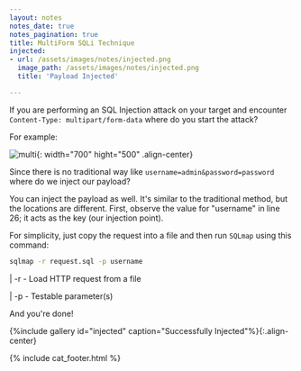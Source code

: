 ```yaml
---
layout: notes
notes_date: true
notes_pagination: true
title: MultiForm SQLi Technique
injected:
- url: /assets/images/notes/injected.png
  image_path: /assets/images/notes/injected.png
  title: 'Payload Injected'

---
```


If you are performing an SQL Injection attack on your target and encounter
`Content-Type: multipart/form-data` where do you start the attack?

For example:

![multi]({{site.baseurl}}/assets/images/notes/multi.png){: width="700"
hight="500" .align-center}

Since there is no traditional way like `username=admin&password=password` where
do we inject our payload?

You can inject the payload as well. It's similar to the traditional method, but
the locations are different. First, observe the value for "username" in line 26;
it acts as the key (our injection point).

For simplicity, just copy the request into a file and then run `SQLmap` using
this command:

```bash
sqlmap -r request.sql -p username
```

| -r - Load HTTP request from a file

| -p - Testable parameter(s)

And you're done!

{%include gallery id="injected" caption="Successfully Injected"%}{:.align-center}

{% include cat_footer.html %}
